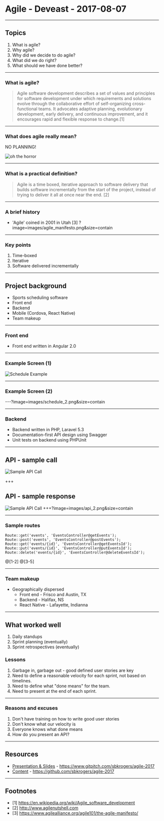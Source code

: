 # Agile - Deveast - 2017-08-07
---
## Topics

1. What is agile?
2. Why agile?
3. Why did we decide to do agile?
4. What did we do right?
5. What should we have done better?

---

### What is agile?
> Agile software development describes a set of values and principles for software development under which requirements and solutions evolve through the collaborative effort of self-organizing cross-functional teams. It advocates adaptive planning, evolutionary development, early delivery, and continuous improvement, and it encourages rapid and flexible response to change.[1]

---

### What does agile really mean?
NO PLANNING!

![oh the horror](images/oh-the-horror.jpg)

---

### What is a practical definition?

> Agile is a time boxed, iterative approach to software delivery that builds software incrementally from the start of the project, instead of trying to deliver it all at once near the end. [2]

---

### A brief  history
-  'Agile' coined in 2001 in Utah [3]
?image=images/agile_manifesto.png&size=contain

---

### Key points
1. Time-boxed
2. Iterative
3. Software delivered incrementally

---

## Project background

* Sports scheduling software
* Front end
* Backend
* Mobile (Cordova, React Native)
* Team makeup

---

### Front end
* Front end written in Angular 2.0

---
### Example Screen (1)
![Schedule Example](images/schedule_1.png)

---

### Example Screen (2)
---?image=images/schedule_2.png&size=contain

---

### Backend
* Backend written in PHP, Laravel 5.3
* Documentation-first API design using Swagger
* Unit tests on backend using PHPUnit

---

## API - sample call
![Sample API Call](images/api_1.png)


+++
## API - sample response
![Sample API Call](images/api_2.png)
+++?image=images/api_2.png&size=contain

---

### Sample routes

```
Route::get('events', 'EventsController@getEvents');
Route::post('events', 'EventsController@postEvents'); 
Route::get('events/{id}', 'EventsController@getEventsId');
Route::put('events/{id}', 'EventsController@putEventsId');
Route::delete('events/{id}', 'EventsController@deleteEventsId');
```

@[1-2]
@[3-5]

---

### Team makeup
* Geographically dispersed
	* Front end -  Frisco and Austin, TX
	* Backend - Halifax, NS
	* React Native - Lafayette, Indianna

---

## What worked well
1. Daily standups
2. Sprint planning (eventually)
3. Sprint retrospectives (eventually)

### Lessons
1. Garbage in, garbage out - good defined user stories are key
2. Need to define a reasonable velocity for each sprint, not based on timelines.
3. Need to define what "done means" for the team.
4. Need to present at the end of each sprint.

---

### Reasons and excuses
1. Don't have training on how to write good user stories
2. Don't know what our velocity is
3. Everyone knows what done means
4. How do you present an API?

---

## Resources

* [Presentation & Slides](https://www.gitpitch.com/sbkrogers/agile-2017) - https://www.gitpitch.com/sbkrogers/agile-2017
* [Content](https://github.com/sbkrogers/agile-2017) - https://github.com/sbkrogers/agile-2017

---

## Footnotes

* [1] https://en.wikipedia.org/wiki/Agile_software_development
* [2] http://www.agilenutshell.com
* [3] https://www.agilealliance.org/agile101/the-agile-manifesto/